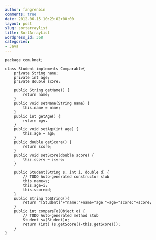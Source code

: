```yaml
---
author: fangrenbin
comments: true
date: 2012-06-15 10:20:02+00:00
layout: post
slug: sortarraylist
title: SortArrayList
wordpress_id: 368
categories:
- Java
---
```



    package com.knet;
    
    class Student implements Comparable{
        private String name;
        private int age;
        private double score;
        
        public String getName() {
            return name;
        }
        public void setName(String name) {
            this.name = name;
        }
        public int getAge() {
            return age;
        }
        public void setAge(int age) {
            this.age = age;
        }
        public double getScore() {
            return score;
        }
        public void setScore(double score) {
            this.score = score;
        }
    
        public Student(String s, int i, double d) {
            // TODO Auto-generated constructor stub
            this.name=s;
            this.age=i;
            this.score=d;
        }
        public String toString(){
            return "[Student]"+"name:"+name+"age:"+age+"score:"+score;
        }
        public int compareTo(Object o) {
            // TODO Auto-generated method stub
            Student s=(Student)o;
            return (int) (s.getScore()-this.getScore());
        }
    }
    
    
